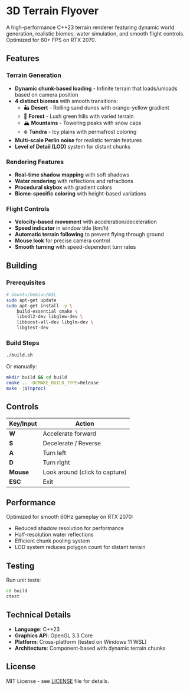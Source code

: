 # 3D Terrain Flyover

A high-performance C++23 terrain renderer featuring dynamic world generation, realistic biomes, water simulation, and smooth flight controls. Optimized for 60+ FPS on RTX 2070.

## Features

### Terrain Generation
- **Dynamic chunk-based loading** - Infinite terrain that loads/unloads based on camera position
- **4 distinct biomes** with smooth transitions:
  - 🏜️ **Desert** - Rolling sand dunes with orange-yellow gradient
  - 🌲 **Forest** - Lush green hills with varied terrain
  - 🏔️ **Mountains** - Towering peaks with snow caps
  - ❄️ **Tundra** - Icy plains with permafrost coloring
- **Multi-scale Perlin noise** for realistic terrain features
- **Level of Detail (LOD)** system for distant chunks

### Rendering Features
- **Real-time shadow mapping** with soft shadows
- **Water rendering** with reflections and refractions
- **Procedural skybox** with gradient colors
- **Biome-specific coloring** with height-based variations

### Flight Controls
- **Velocity-based movement** with acceleration/deceleration
- **Speed indicator** in window title (km/h)
- **Automatic terrain following** to prevent flying through ground
- **Mouse look** for precise camera control
- **Smooth turning** with speed-dependent turn rates

## Building

### Prerequisites
```bash
# Ubuntu/Debian/WSL
sudo apt-get update
sudo apt-get install -y \
    build-essential cmake \
    libsdl2-dev libglew-dev \
    libboost-all-dev libglm-dev \
    libgtest-dev
```

### Build Steps
```bash
./build.sh
```

Or manually:
```bash
mkdir build && cd build
cmake .. -DCMAKE_BUILD_TYPE=Release
make -j$(nproc)
```

## Controls

| Key/Input | Action |
|-----------|--------|
| **W** | Accelerate forward |
| **S** | Decelerate / Reverse |
| **A** | Turn left |
| **D** | Turn right |
| **Mouse** | Look around (click to capture) |
| **ESC** | Exit |

## Performance

Optimized for smooth 60Hz gameplay on RTX 2070:
- Reduced shadow resolution for performance
- Half-resolution water reflections
- Efficient chunk pooling system
- LOD system reduces polygon count for distant terrain

## Testing

Run unit tests:
```bash
cd build
ctest
```

## Technical Details

- **Language**: C++23
- **Graphics API**: OpenGL 3.3 Core
- **Platform**: Cross-platform (tested on Windows 11 WSL)
- **Architecture**: Component-based with dynamic terrain chunks

## License

MIT License - see [LICENSE](LICENSE) file for details.